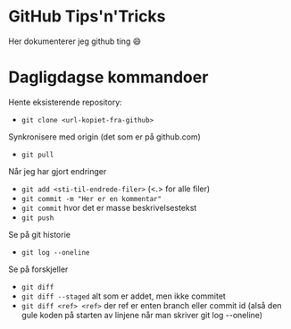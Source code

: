# GitHub Tips'n'Tricks

Her dokumenterer jeg github ting :smile:

# Dagligdagse kommandoer

Hente eksisterende repository: 

- `git clone <url-kopiet-fra-github>`

Synkronisere med origin (det som er på github.com)
- `git pull`

Når jeg har gjort endringer
- `git add <sti-til-endrede-filer>` (<.> for alle filer)
- `git commit -m "Her er en kommentar"`
- `git commit` hvor det er masse beskrivelsestekst
- `git push`

Se på git historie
- `git log --oneline`

Se på forskjeller
- `git diff`
- `git diff --staged` alt som er addet, men ikke commitet
- `git diff <ref> <ref>` der ref er enten branch eller commit id (alså den gule koden på starten av linjene når man skriver git log --oneline)